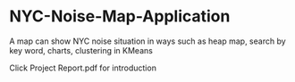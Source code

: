 # NYC-Noise-Map-Application
A map can show NYC noise situation in ways such as heap map, search by key word, charts, clustering in KMeans

Click Project Report.pdf for introduction
